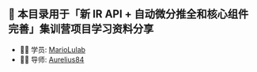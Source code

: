 ## 🚀 本目录用于「新 IR API + 自动微分推全和核心组件完善」集训营项目学习资料分享

- 👨‍💻 学员: [MarioLulab](https://github.com/MarioLulab)
- 👦🏻​ 导师: [Aurelius84](https://github.com/Aurelius84)